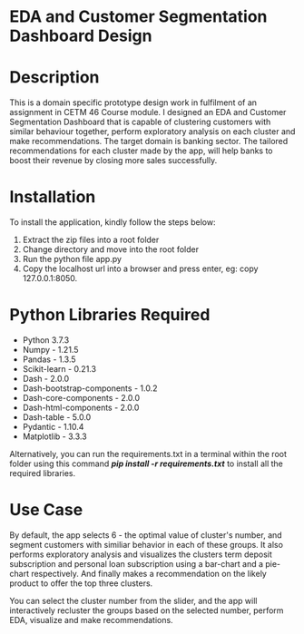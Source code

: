 # EDA and Customer Segmentation Dashboard Design

Description
===========
This is a domain specific prototype design work in fulfilment of an assignment in CETM 46 Course module. I designed an EDA and Customer Segmentation Dashboard that is capable of clustering customers with similar behaviour together, perform exploratory analysis on each cluster and make recommendations. The target domain is banking sector. The tailored recommendations for each cluster made by the app, will help banks to boost their revenue by closing more sales successfully.


Installation
=============
To install the application, kindly follow the steps below:
1. Extract the zip files into a root folder 
2. Change directory and move into the root folder
3. Run the python file app.py
4. Copy the localhost url into a browser and press enter, eg: copy 127.0.0.1:8050.

Python Libraries Required
=========================
* Python 3.7.3
* Numpy - 1.21.5
* Pandas - 1.3.5
* Scikit-learn - 0.21.3
* Dash - 2.0.0
* Dash-bootstrap-components - 1.0.2
* Dash-core-components - 2.0.0
* Dash-html-components - 2.0.0
* Dash-table - 5.0.0
* Pydantic - 1.10.4
* Matplotlib - 3.3.3

Alternatively, you can run the requirements.txt in a terminal within the root folder using this command **_pip install -r requirements.txt_** to install all the required libraries.

Use Case
========
By default, the app selects 6 - the optimal value of cluster's number, and segment customers with similiar behavior in each of these groups. It also performs exploratory analysis and visualizes the clusters term deposit subscription and personal loan subscription using a bar-chart and a pie-chart respectively. And finally makes a recommendation on the likely product to offer the top three clusters.

You can select the cluster number from the slider, and the app will interactively recluster the groups based on the selected number, perform EDA, visualize and make recommendations. 